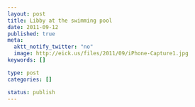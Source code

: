 ```yaml
--- 
layout: post
title: Libby at the swimming pool
date: 2011-09-12
published: true
meta: 
  aktt_notify_twitter: "no"
  image: http://eick.us/files/2011/09/iPhone-Capture1.jpg
keywords: []

type: post
categories: []

status: publish
---
```


